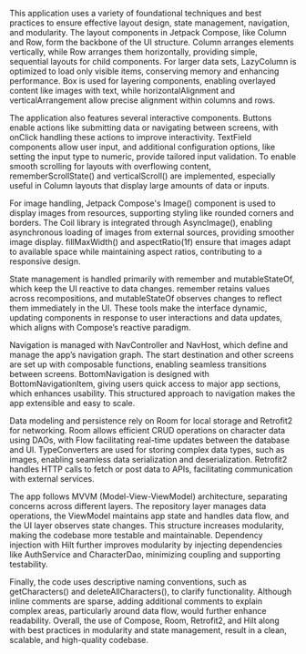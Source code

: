 This application uses a variety of foundational techniques and best practices to ensure effective layout design, state management, navigation, and modularity. The layout components in Jetpack Compose, like Column and Row, form the backbone of the UI structure. Column arranges elements vertically, while Row arranges them horizontally, providing simple, sequential layouts for child components. For larger data sets, LazyColumn is optimized to load only visible items, conserving memory and enhancing performance. Box is used for layering components, enabling overlayed content like images with text, while horizontalAlignment and verticalArrangement allow precise alignment within columns and rows.

The application also features several interactive components. Buttons enable actions like submitting data or navigating between screens, with onClick handling these actions to improve interactivity. TextField components allow user input, and additional configuration options, like setting the input type to numeric, provide tailored input validation. To enable smooth scrolling for layouts with overflowing content, rememberScrollState() and verticalScroll() are implemented, especially useful in Column layouts that display large amounts of data or inputs.

For image handling, Jetpack Compose's Image() component is used to display images from resources, supporting styling like rounded corners and borders. The Coil library is integrated through AsyncImage(), enabling asynchronous loading of images from external sources, providing smoother image display. fillMaxWidth() and aspectRatio(1f) ensure that images adapt to available space while maintaining aspect ratios, contributing to a responsive design.

State management is handled primarily with remember and mutableStateOf, which keep the UI reactive to data changes. remember retains values across recompositions, and mutableStateOf observes changes to reflect them immediately in the UI. These tools make the interface dynamic, updating components in response to user interactions and data updates, which aligns with Compose’s reactive paradigm.

Navigation is managed with NavController and NavHost, which define and manage the app’s navigation graph. The start destination and other screens are set up with composable functions, enabling seamless transitions between screens. BottomNavigation is designed with BottomNavigationItem, giving users quick access to major app sections, which enhances usability. This structured approach to navigation makes the app extensible and easy to scale.

Data modeling and persistence rely on Room for local storage and Retrofit2 for networking. Room allows efficient CRUD operations on character data using DAOs, with Flow facilitating real-time updates between the database and UI. TypeConverters are used for storing complex data types, such as images, enabling seamless data serialization and deserialization. Retrofit2 handles HTTP calls to fetch or post data to APIs, facilitating communication with external services.

The app follows MVVM (Model-View-ViewModel) architecture, separating concerns across different layers. The repository layer manages data operations, the ViewModel maintains app state and handles data flow, and the UI layer observes state changes. This structure increases modularity, making the codebase more testable and maintainable. Dependency injection with Hilt further improves modularity by injecting dependencies like AuthService and CharacterDao, minimizing coupling and supporting testability.

Finally, the code uses descriptive naming conventions, such as getCharacters() and deleteAllCharacters(), to clarify functionality. Although inline comments are sparse, adding additional comments to explain complex areas, particularly around data flow, would further enhance readability. Overall, the use of Compose, Room, Retrofit2, and Hilt along with best practices in modularity and state management, result in a clean, scalable, and high-quality codebase.
